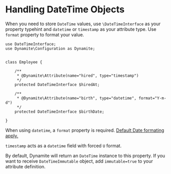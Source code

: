 # Handling DateTime Objects

When you need to store `DateTime` values, use `\DateTimeInterface` as your property typehint and  `datetime`
or `timestamp` as your attribute type. Use `format` property to format your value. 

````
use DateTimeInterface;
use Dynamite\Configuration as Dynamite;


class Employee {
    
    /**
     * @Dynamite\Attribute(name="hired", type="timestamp")
     */
    protected DateTimeInterface $hiredAt;

    /**
     * @Dynamite\Attribute(name="birth", type="datetime", format="Y-m-d")
     */
    protected DateTimeInterface $birthDate;

}

````

When using `datetime`, a `format` property is required. [Default Date formating apply.](https://www.php.net/manual/en/datetime.format.php)

`timestamp` acts as a `datetime` field with forced `U` format.

By default, Dynamite will return an `DateTime` instance to this property. If you want to receive `DateTimeImmutable` object,
add `immutable=true` to your attribute definition.

